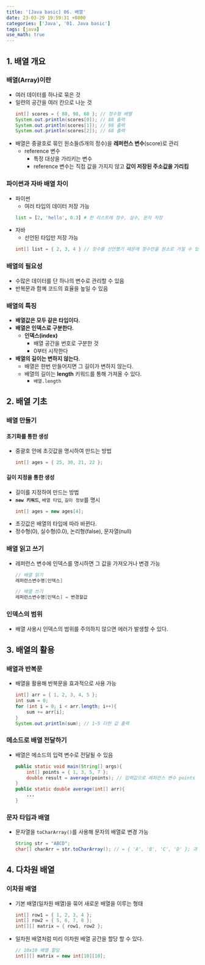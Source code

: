 ```yaml
---
title: '[Java basic] 06. 배열'
date: 23-03-29 19:59:31 +0800
categories: ['Java', '01. Java basic']
tags: [java]
use_math: true
---
```


## 1. 배열 개요
### 배열(Array)이란
- 여러 데이터를 하나로 묶은 것
- 일련의 공간을 여러 칸으로 나눈 것
	```java
	int[] scores = { 88, 98, 68 }; // 정수형 배열
	System.out.println(scores[0]); // 88 출력
	System.out.println(scores[1]); // 98 출력
	System.out.println(scores[2]); // 68 출력
	```
- 배열은 중괄호로 묶인 원소들(5개의 정수)을 **레퍼런스 변수**(score)로 관리
	- reference 변수
		- 특정 대상을 가리키는 변수
		- reference 변수는 직접 값을 가지지 않고 **값이 저장된 주소값을 가리킴**

### 파이썬과 자바 배열 차이
- 파이썬
	- 여러 타입의 데이터 저장 가능
	```python
	list = [2, 'hello', 0.3] # 한 리스트에 정수, 실수, 문자 저장
	```
- 자바
	- 선언된 타입만 저장 가능
	```java
	int[] list = { 2, 3, 4 } // 정수를 선언했기 때문에 정수만을 원소로 가질 수 있음
	```

### 배열의 필요성
- 수많은 데이터를 단 하나의 변수로 관리할 수 있음
- 반복문과 함꼐 코드의 효율을 높일 수 있음

### 배열의 특징
- **배열값은 모두 같은 타입이다.**
- **배열은 인덱스로 구분한다.**
	- **인덱스(index)**
		- 배열 공간을 번호로 구분한 것
		- 0부터 시작한다
- **배열의 길이는 변하지 않는다.**
	- 배열은 한번 만들어지면 그 길이가 변하지 않는다.
	- 배열의 길이는 **length** 키워드를 통해 가져올 수 있다.
		- `배열.length`

## 2. 배열 기초
### 배열 만들기
#### 초기화를 통한 생성
- 중괄호 안에 초깃값을 명시하여 만드는 방법
	```java
	int[] ages = { 25, 30, 21, 22 };
	```

#### 길이 지정을 통한 생성
- 길이를 지정하여 만드는 방법
- **`new 키워드`**, `배열 타입`, `길이 정보`를 명시
	```java
	int[] ages = new ages[4];
	```
- 초깃값은 배열의 타입에 따라 바뀐다.
- 정수형(0), 실수형(0.0), 논리형(false), 문자열(null)

### 배열 읽고 쓰기
- 레퍼런스 변수에 인덱스를 명시하면 그 값을 가져오거나 변경 가능
	```java
	// 배열 읽기
	레퍼런스변수명[인덱스]
	
	// 배열 쓰기
	레퍼런스변수명[인덱스] = 변경할값
	```

### 인덱스의 범위
- 배열 사용시 인덱스의 범위를 주의하지 않으면 에러가 발생할 수 있다.

## 3. 배열의 활용
### 배열과 반복문
- 배열을 활용해 반복문을 효과적으로 사용 가능
	```java
	int[] arr = { 1, 2, 3, 4, 5 };
	int sum = 0;
	for (int i = 0; i < arr.length; i++){
		sum += arr[i];
	}
	System.out.println(sum); // 1~5 더한 값 출력
	```

### 메소드로 배열 전달하기
- 배열은 메소드의 입력 변수로 전달될 수 있음
	```java
	public static void main(String[] args){
		int[] points = { 1, 3, 5, 7 };
		double result = average(points); // 입력값으로 레퍼런스 변수 points 전달
	}
	public static double average(int[] arr){
		...
	}
	```

### 문자 타입과 배열
- 문자열을 `toCharArray()`를 사용해 문자의 배열로 변경 가능
	```java
	String str = "ABCD";
	char[] charArr = str.toCharArray(); // = { 'A', 'B', 'C', 'D' }; 과 같음
	```

## 4. 다차원 배열
### 이차원 배열
- 기본 배열(일차원 배열)을 묶어 새로운 배열을 이루는 형태
	```java
	int[] row1 = { 1, 2, 3, 4 };
	int[] row2 = { 5, 6, 7, 8 };
	int[][] matrix = { row1, row2 };
	```
- 일차원 배열처럼 미리 이차원 배열 공간을 할당 할 수 있다.
	```java
	// 10x10 배열 할당
	int[][] matrix = new int[10][10];
	```